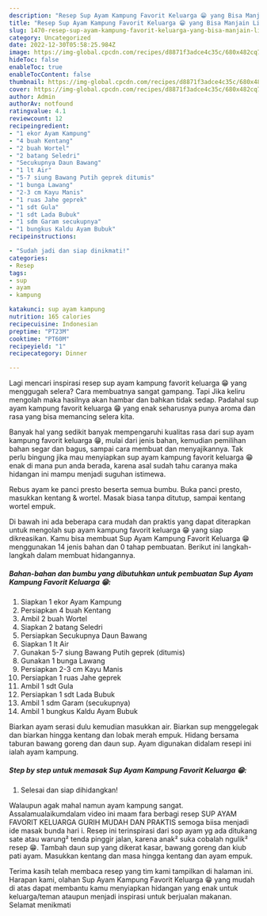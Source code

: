 ```yaml
---
description: "Resep Sup Ayam Kampung Favorit Keluarga 😁 yang Bisa Manjain Lidah, Buat Buka Puasa Sempurna"
title: "Resep Sup Ayam Kampung Favorit Keluarga 😁 yang Bisa Manjain Lidah, Buat Buka Puasa Sempurna"
slug: 1470-resep-sup-ayam-kampung-favorit-keluarga-yang-bisa-manjain-lidah-buat-buka-puasa-sempurna
category: Uncategorized
date: 2022-12-30T05:58:25.984Z
image: https://img-global.cpcdn.com/recipes/d8871f3adce4c35c/680x482cq70/sup-ayam-kampung-favorit-keluarga-foto-resep-utama.jpg
hideToc: false
enableToc: true
enableTocContent: false
thumbnail: https://img-global.cpcdn.com/recipes/d8871f3adce4c35c/680x482cq70/sup-ayam-kampung-favorit-keluarga-foto-resep-utama.jpg
cover: https://img-global.cpcdn.com/recipes/d8871f3adce4c35c/680x482cq70/sup-ayam-kampung-favorit-keluarga-foto-resep-utama.jpg
author: Admin
authorAv: notfound
ratingvalue: 4.1
reviewcount: 12
recipeingredient:
- "1 ekor Ayam Kampung"
- "4 buah Kentang"
- "2 buah Wortel"
- "2 batang Seledri"
- "Secukupnya Daun Bawang"
- "1 lt Air"
- "5-7 siung Bawang Putih geprek ditumis"
- "1 bunga Lawang"
- "2-3 cm Kayu Manis"
- "1 ruas Jahe geprek"
- "1 sdt Gula"
- "1 sdt Lada Bubuk"
- "1 sdm Garam secukupnya"
- "1 bungkus Kaldu Ayam Bubuk"
recipeinstructions:

- "Sudah jadi dan siap dinikmati!"
categories:
- Resep
tags:
- sup
- ayam
- kampung

katakunci: sup ayam kampung 
nutrition: 165 calories
recipecuisine: Indonesian
preptime: "PT23M"
cooktime: "PT60M"
recipeyield: "1"
recipecategory: Dinner

---
```



Lagi mencari inspirasi resep sup ayam kampung favorit keluarga 😁 yang menggugah selera? Cara membuatnya sangat gampang. Tapi Jika keliru mengolah maka hasilnya akan hambar dan bahkan tidak sedap. Padahal sup ayam kampung favorit keluarga 😁 yang enak seharusnya punya aroma dan rasa yang bisa memancing selera kita.


Banyak hal yang sedikit banyak mempengaruhi kualitas rasa dari sup ayam kampung favorit keluarga 😁, mulai dari jenis bahan, kemudian pemilihan bahan segar dan bagus, sampai cara membuat dan menyajikannya. Tak perlu bingung jika mau menyiapkan sup ayam kampung favorit keluarga 😁 enak di mana pun anda berada, karena asal sudah tahu caranya maka hidangan ini mampu menjadi suguhan istimewa.

Rebus ayam ke panci presto beserta semua bumbu. Buka panci presto, masukkan kentang &amp; wortel. Masak biasa tanpa ditutup, sampai kentang wortel empuk.


Di bawah ini ada beberapa cara mudah dan praktis yang dapat diterapkan untuk mengolah sup ayam kampung favorit keluarga 😁 yang siap dikreasikan. Kamu bisa membuat Sup Ayam Kampung Favorit Keluarga 😁 menggunakan 14 jenis bahan dan 0 tahap pembuatan. Berikut ini langkah-langkah dalam membuat hidangannya.

<!--inarticleads1-->

##### Bahan-bahan dan bumbu yang dibutuhkan untuk pembuatan Sup Ayam Kampung Favorit Keluarga 😁:

1. Siapkan 1 ekor Ayam Kampung
1. Persiapkan 4 buah Kentang
1. Ambil 2 buah Wortel
1. Siapkan 2 batang Seledri
1. Persiapkan Secukupnya Daun Bawang
1. Siapkan 1 lt Air
1. Gunakan 5-7 siung Bawang Putih geprek (ditumis)
1. Gunakan 1 bunga Lawang
1. Persiapkan 2-3 cm Kayu Manis
1. Persiapkan 1 ruas Jahe geprek
1. Ambil 1 sdt Gula
1. Persiapkan 1 sdt Lada Bubuk
1. Ambil 1 sdm Garam (secukupnya)
1. Ambil 1 bungkus Kaldu Ayam Bubuk


Biarkan ayam serasi dulu kemudian masukkan air. Biarkan sup menggelegak dan biarkan hingga kentang dan lobak merah empuk. Hidang bersama taburan bawang goreng dan daun sup. Ayam digunakan didalam resepi ini ialah ayam kampung. 

<!--inarticleads2-->

##### Step by step untuk memasak Sup Ayam Kampung Favorit Keluarga 😁:


1. Selesai dan siap dihidangkan!

Walaupun agak mahal namun ayam kampung sangat. Assalamualaikumdalam video ini maam fara berbagi resep SUP AYAM FAVORIT KELUARGA GURIH MUDAH DAN PRAKTIS semoga biisa menjadi ide masak bunda hari i. Resep ini terinspirasi dari sop ayam yg ada ditukang sate atau warung² tenda pinggir jalan, karena anak² suka cobalah ngulik² resep 😁. Tambah daun sup yang dikerat kasar, bawang goreng dan kiub pati ayam. Masukkan kentang dan masa hingga kentang dan ayam empuk. 

Terima kasih telah membaca resep yang tim kami tampilkan di halaman ini. Harapan kami, olahan Sup Ayam Kampung Favorit Keluarga 😁 yang mudah di atas dapat membantu kamu menyiapkan hidangan yang enak untuk keluarga/teman ataupun menjadi inspirasi untuk berjualan makanan. Selamat menikmati
